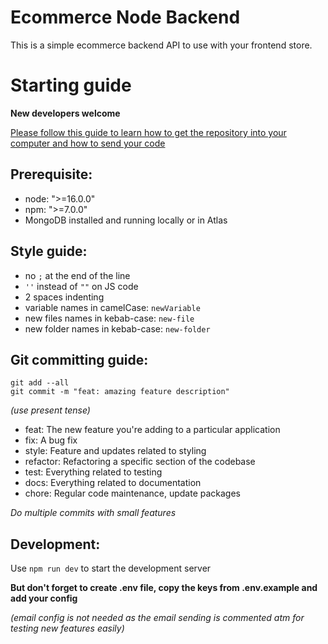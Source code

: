 # Ecommerce Node Backend

This is a simple ecommerce backend API to use with your frontend store.

# Starting guide

**New developers welcome**

[Please follow this guide to learn how to get the repository into your computer and how to send your code](https://github.com/Eloi-Perez/guide-collaborating)

## Prerequisite:
- node: ">=16.0.0"
- npm: ">=7.0.0"
- MongoDB installed and running locally or in Atlas

## Style guide:

- no ``;`` at the end of the line
- ``''`` instead of ``""`` on JS code
- 2 spaces indenting
- variable names in camelCase: 	``newVariable``
- new files names in kebab-case:		``new-file``
- new folder names in kebab-case:		``new-folder``

## Git committing guide:

    git add --all
    git commit -m "feat: amazing feature description"

*(use present tense)*

- feat: The new feature you're adding to a particular application
- fix: A bug fix
- style: Feature and updates related to styling
- refactor: Refactoring a specific section of the codebase
- test: Everything related to testing
- docs: Everything related to documentation
- chore: Regular code maintenance, update packages

*Do multiple commits with small features*

## Development:

Use `npm run dev` to start the development server

**But don't forget to create .env file, copy the keys from .env.example and add your config**

*(email config is not needed as the email sending is commented atm for testing new features easily)*
